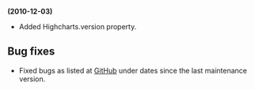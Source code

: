 **(2010-12-03)**
        
- Added Highcharts.version property.

## Bug fixes 
- Fixed bugs as listed at [GitHub](http://github.com/highslide-software/highcharts.com/commits/master) under dates since the last maintenance version.